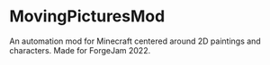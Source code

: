 # MovingPicturesMod
An automation mod for Minecraft centered around 2D paintings and characters. Made for ForgeJam 2022.
